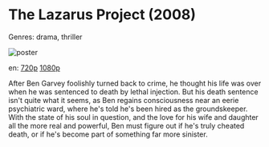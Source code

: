 # The Lazarus Project (2008)

Genres: drama, thriller

![poster](http://image.tmdb.org/t/p/w500/zj6rS6PdLny6ET3ClgCletsgpVr.jpg)

en:
  [720p](magnet:?xt=urn:btih:8875C139DCAC16AE36FF14AE6E6ED1A9D3A0798B&tr=udp://glotorrents.pw:6969/announce&tr=udp://tracker.opentrackr.org:1337/announce&tr=udp://torrent.gresille.org:80/announce&tr=udp://tracker.openbittorrent.com:80&tr=udp://tracker.coppersurfer.tk:6969&tr=udp://tracker.leechers-paradise.org:6969&tr=udp://p4p.arenabg.ch:1337&tr=udp://tracker.internetwarriors.net:1337)
  [1080p](magnet:?xt=urn:btih:EF4D0923D3067DB7BBBE86558991AA1AA694C85C&tr=udp://glotorrents.pw:6969/announce&tr=udp://tracker.opentrackr.org:1337/announce&tr=udp://torrent.gresille.org:80/announce&tr=udp://tracker.openbittorrent.com:80&tr=udp://tracker.coppersurfer.tk:6969&tr=udp://tracker.leechers-paradise.org:6969&tr=udp://p4p.arenabg.ch:1337&tr=udp://tracker.internetwarriors.net:1337)
  


After Ben Garvey foolishly turned back to crime, he thought his life was over when he was sentenced to death by lethal injection. But his death sentence isn't quite what it seems, as Ben regains consciousness near an eerie psychiatric ward, where he's told he's been hired as the groundskeeper. With the state of his soul in question, and the love for his wife and daughter all the more real and powerful, Ben must figure out if he's truly cheated death, or if he's become part of something far more sinister.